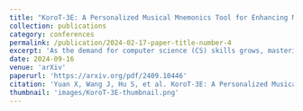 ```yaml
---
title: "KoroT-3E: A Personalized Musical Mnemonics Tool for Enhancing Memory Retention of Complex Computer Science Concepts"
collection: publications
category: conferences
permalink: /publication/2024-02-17-paper-title-number-4
excerpt: 'As the demand for computer science (CS) skills grows, mastering foundational concepts is crucial yet challenging for novice learners. To address this challenge, we present KoroT-3E, an AI-based system that creates personalized musical mnemonics to enhance both memory retention and understanding of concepts in CS. KoroT-3E enables users to transform complex concepts into memorable lyrics and compose melodies that suit their musical preferences. We conducted semi-structured interviews (n=12) to investigate why novice learners find it challenging to memorize and understand CS concepts. The findings, combined with constructivist learning theory, established our initial design, which was then refined following consultations with CS education experts. An empirical experiment(n=36) showed that those using KoroT-3E (n=18) significantly outperformed the control group (n=18), with improved memory efficiency, increased motivation, and a positive learning experience. These findings demonstrate the effectiveness of integrating multimodal generative AI into CS education to create personalized and interactive learning experiences. '
date: 2024-09-16
venue: 'arXiv'
paperurl: 'https://arxiv.org/pdf/2409.10446'
citation: 'Yuan X, Wang J, Hu S, et al. KoroT-3E: A Personalized Musical Mnemonics Tool for Enhancing Memory Retention of Complex Computer Science Concepts[J]. arXiv preprint arXiv:2409.10446, 2024.'
thumbnail: 'images/KoroT-3E-thumbnail.png'
---
```


